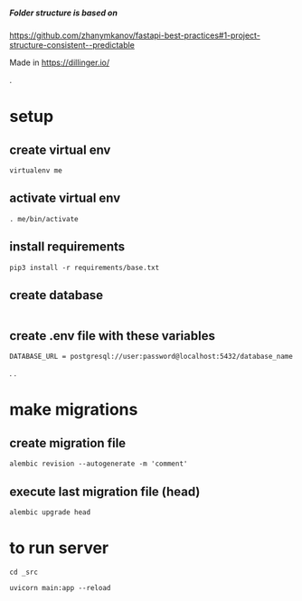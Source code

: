 ##### Folder structure is based on
https://github.com/zhanymkanov/fastapi-best-practices#1-project-structure-consistent--predictable


Made in https://dillinger.io/

.
# setup

## create virtual env
```
virtualenv me
```

## activate virtual env
```
. me/bin/activate
```

## install requirements
```
pip3 install -r requirements/base.txt
```


## create database
```
```

## create .env file with these variables
```
DATABASE_URL = postgresql://user:password@localhost:5432/database_name
```


.
.



# make migrations

## create migration file
```
alembic revision --autogenerate -m 'comment'
```
## execute last migration file (head)
```
alembic upgrade head
```


# to run server
```
cd _src

uvicorn main:app --reload
```

